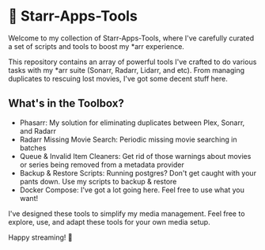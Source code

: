 # 🌟 Starr-Apps-Tools

Welcome to my collection of Starr-Apps-Tools, where I've carefully curated a set of scripts and tools to boost my *arr experience.

This repository contains an array of powerful tools I've crafted to do various tasks with my *arr suite (Sonarr, Radarr, Lidarr, and etc). From managing duplicates to rescuing lost movies, I've got some decent stuff here.

## What's in the Toolbox?

- Phasarr: My solution for eliminating duplicates between Plex, Sonarr, and Radarr
- Radarr Missing Movie Search: Periodic missing movie searching in batches
- Queue & Invalid Item Cleaners: Get rid of those warnings about movies or series being removed from a metadata provider
- Backup & Restore Scripts: Running postgres? Don't get caught with your pants down. Use my scripts to backup & restore
- Docker Compose: I've got a lot going here. Feel free to use what you want!

I've designed these tools to simplify my media management. Feel free to explore, use, and adapt these tools for your own media setup. 

Happy streaming! 🚀